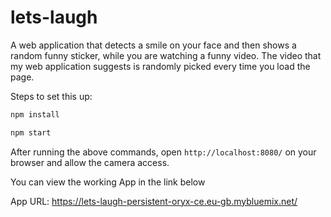# lets-laugh

A web application that detects a smile on your face and then shows a random funny sticker, while you are watching a funny video. The video that my web application suggests is randomly picked every time you load the page.

Steps to set this up:

```sh
npm install

npm start
```

After running the above commands, open ```http://localhost:8080/``` on your browser and allow the camera access.

You can view the working App in the link below

App URL: https://lets-laugh-persistent-oryx-ce.eu-gb.mybluemix.net/
